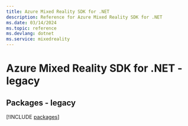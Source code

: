 ```yaml
---
title: Azure Mixed Reality SDK for .NET
description: Reference for Azure Mixed Reality SDK for .NET
ms.date: 03/14/2024
ms.topic: reference
ms.devlang: dotnet
ms.service: mixedreality
---
```

# Azure Mixed Reality SDK for .NET - legacy
## Packages - legacy
[!INCLUDE [packages](mixed-reality-index.md)]
